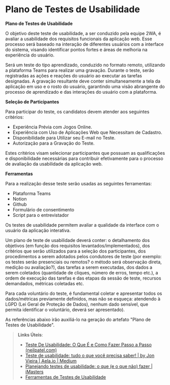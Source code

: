 # Plano de Testes de Usabilidade

**Plano de Testes de Usabilidade**

O objetivo deste teste de usabilidade, a ser conduzido pela equipe 2WA, é avaliar a usabilidade dos requisitos funcionais da aplicação web. Esse processo será baseado na interação de diferentes usuários com a interface do sistema, visando identificar pontos fortes e áreas de melhoria na experiência do usuário.

Será um teste do tipo aprendizado, conduzido no formato remoto, utilizando a plataforma Teams para realizar uma gravação. Durante o teste, serão registradas as ações e reações do usuário ao executar as tarefas designadas. A gravação resultante deve conter simultaneamente a tela da aplicação em uso e o rosto do usuário, garantindo uma visão abrangente do processo de aprendizado e das interações do usuário com a plataforma.

**Seleção de Participantes**

Para participar do teste, os candidatos devem atender aos seguintes critérios:

- Experiência Prévia com Jogos Online.
- Experiência com Uso de Aplicações Web que Necessitam de Cadastro.
- Disponibilidade para Utilizar seu E-mail no Teste.
- Autorização para a Gravação do Teste.

Estes critérios visam selecionar participantes que possuam as qualificações e disponibilidade necessárias para contribuir efetivamente para o processo de avaliação da usabilidade da aplicação web.

**Ferramentas**

Para a realização desse teste serão usadas as seguintes ferramentas:

- Plataforma Teams
- Notion
- Github
- Formulário de consentimento
- Script para o entrevistador


Os testes de usabilidade permitem avaliar a qualidade da interface com o usuário da aplicação interativa.

Um plano de teste de usabilidade deverá conter: o detalhamento dos objetivos (em função dos requisitos levantados/implementados), dos critérios que serão utilizados para a seleção dos participantes, dos procedimentos a serem adotados pelos condutores de teste (por exemplo: os testes serão presenciais ou remotos? o método será observação direta, medição ou avaliação?), das tarefas a serem executadas, dos dados a serem coletados (quantidade de cliques, número de erros, tempo etc.), a ordem de execução das tarefas e das etapas da sessão de teste, recursos demandados, métricas coletadas etc.

Para cada voluntário do teste, é fundamental coletar e apresentar todos os dados/métricas previamente definidos, mas não se esqueça: atendendo à LGPD (Lei Geral de Proteção de Dados), nenhum dado sensível, que permita identificar o voluntário, deverá ser apresentado).

As referências abaixo irão auxiliá-lo na geração do artefato "Plano de Testes de Usabilidade".

> **Links Úteis**:
> - [Teste De Usabilidade: O Que É e Como Fazer Passo a Passo (neilpatel.com)](https://neilpatel.com/br/blog/teste-de-usabilidade/)
> - [Teste de usabilidade: tudo o que você precisa saber! | by Jon Vieira | Aela.io | Medium](https://medium.com/aela/teste-de-usabilidade-o-que-voc%C3%AA-precisa-saber-39a36343d9a6/)
> - [Planejando testes de usabilidade: o que (e o que não) fazer | iMasters](https://imasters.com.br/design-ux/planejando-testes-de-usabilidade-o-que-e-o-que-nao-fazer/)
> - [Ferramentas de Testes de Usabilidade](https://www.usability.gov/how-to-and-tools/resources/templates.html)
